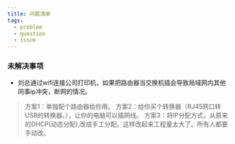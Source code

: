 ```yaml
---
title: 问题清单
tags:
  - problem
  - question
  - issue
---
```


### 未解决事项

- 刘总通过wifi连接公司打印机，如果把路由器当交换机插会导致局域网内其他同事ip冲突，断网的情况。
>方案1：单独配个路由器给你用。
方案2：给你买个转换器（RJ45网口转USB的转换器。），让你的电脑可以插网线。
方案3：将IP分配方式，从原来的DHCP(动态分配),改成手工分配。这样改起来工程量太大了。所有人都要手动改。

<!-- README.md -->
<Vssue />
